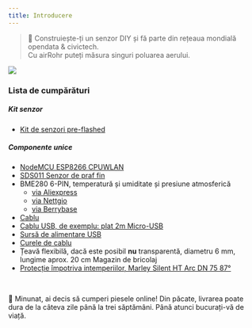 ```yaml
---
title: Introducere
---
```

> 🚧 Construiește-ți un senzor DIY și fă parte din rețeaua mondială opendata &amp; civictech. <br> Cu airRohr puteți măsura singuri poluarea aerului.


<img src="../docs/airrohr/particulate-matter-air-quality-sensor-kit.jpeg" loading="lazy"/>

### Lista de cumpărături
##### Kit senzor
* [Kit de senzori pre-flashed](https://nettigo.eu/products/sensor-community-kit-sds011-bme280-english-language-harness-cable-edition)

##### Componente unice
* [NodeMCU ESP8266 CPUWLAN](https://www.aliexpress.com/wholesale?groupsort=1&SortType=price_asc&SearchText=nodemcu+v3+esp8266+ch340)
* [SDS011 Senzor de praf fin](http://www.aliexpress.comwholesale?groupsort=1&amp;SortType=price_asc&amp;SearchText=sds011)
* BME280 6-PIN, temperatură și umiditate și presiune atmosferică
  - [via Aliexpress](https://www.aliexpress.com/wholesale?catId=0&initiative_id=SB_20200308040440&SearchText=bme280+-5V+%2B3.3V)
  - [via Nettgio](https://nettigo.eu/products/module-pressure-humidity-and-temperature-sensor-bosch-bme280)
  - [via Berrybase](https://www.berrybase.de/sensoren-module/feuchtigkeit/gy-bme280-breakout-board-3in1-sensor-f-252-r-temperatur-luftfeuchtigkeit-und-luftdruck?c=92)
* [Cablu](http://www.aliexpress.com/wholesale?groupsort=1&SortType=price_asc&SearchText=Dupont+cable+20cm+female-female)
* [Cablu USB, de exemplu: plat 2m Micro-USB](https://www.aliexpress.com/wholesale?catId=0&initiative_id=SB_20200308040708&SearchText=micro+usb+flat+cable+2m)
* [Sursă de alimentare USB](https://www.aliexpress.com/wholesale?catId=0&initiative_id=SB_20200308040834&SearchText=single+micro+usb+eu+power+supply)
* [Curele de cablu](https://www.aliexpress.com/wholesale?catId=0&initiative_id=SB_20200308040852&SearchText=cable+straps)
* Țeavă flexibilă, dacă este posibil **nu** transparentă, diametru 6 mm, lungime aprox. 20 cm Magazin de bricolaj
* [Protecție împotriva intemperiilor, Marley Silent HT Arc DN 75 87°](https://www.bauhaus.info/rohrsysteme/marley-ht-bogen-/p/13625028)


<br>

🙌 Minunat, ai decis să cumperi piesele online!
Din păcate, livrarea poate dura de la câteva zile până la trei săptămâni.
Până atunci bucurați-vă de viață️.
